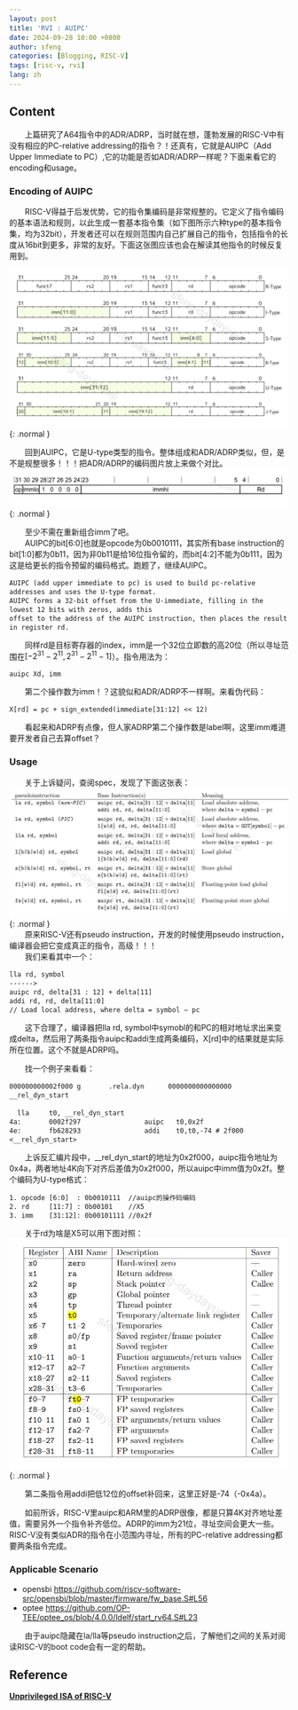 ```yaml
---
layout: post
title: 'RVI : AUIPC'
date: 2024-09-28 10:00 +0800
author: sfeng
categories: [Blogging, RISC-V]
tags: [risc-v, rvi]
lang: zh
---
```


## Content
&emsp;&emsp;上篇研究了A64指令中的ADR/ADRP，当时就在想，蓬勃发展的RISC-V中有没有相应的PC-relative addressing的指令？！还真有，它就是AUIPC（Add Upper Immediate to PC）,它的功能是否如ADR/ADRP一样呢？下面来看它的encoding和usage。  

### Encoding of AUIPC
&emsp;&emsp;RISC-V得益于后发优势，它的指令集编码是非常规整的。它定义了指令编码的基本语法和规则，以此生成一套基本指令集（如下图所示六种type的基本指令集，均为32bit），开发者还可以在规则范围内自己扩展自己的指令，包括指令的长度从16bit到更多，非常的友好。下面这张图应该也会在解读其他指令的时候反复用到。  

![Desktop View](/assets/img/rvi/rvi_isa.png){: .normal }  

&emsp;&emsp;回到AUIPC，它是U-type类型的指令。整体组成和ADR/ADRP类似，但，是不是规整很多！！！把ADR/ADRP的编码图片放上来做个对比。  
![Desktop View](/assets/img/a64/a64_isa_dp_pcrel_encode.png){: .normal } 

&emsp;&emsp;至少不需在重新组合imm了吧。  
&emsp;&emsp;AUIPC的bit[6:0]也就是opcode为0b0010111，其实所有base instruction的bit[1:0]都为0b11，因为非0b11是给16位指令留的，而bit[4:2]不能为0b111，因为这是给更长的指令预留的编码格式。跑题了，继续AUIPC。  
```
AUIPC (add upper immediate to pc) is used to build pc-relative addresses and uses the U-type format.
AUIPC forms a 32-bit offset from the U-immediate, filling in the lowest 12 bits with zeros, adds this
offset to the address of the AUIPC instruction, then places the result in register rd.
```  
&emsp;&emsp;同样rd是目标寄存器的index，imm是一个32位立即数的高20位（所以寻址范围在$[-2^31 - 2^11,2^31 - 2^11-1]$）。指令用法为：  
```
auipc Xd, imm
```    
&emsp;&emsp;第二个操作数为imm！？这貌似和ADR/ADRP不一样啊。来看伪代码：  
```
X[rd] = pc + sign_extended(immediate[31:12] << 12)
```  
&emsp;&emsp;看起来和ADRP有点像，但人家ADRP第二个操作数是label啊，这里imm难道要开发者自己去算offset？  

### Usage
&emsp;&emsp;关于上诉疑问，查阅spec，发现了下面这张表：  
![Desktop View](/assets/img/rvi/pseudo_instruction_auipc.png){: .normal }  
&emsp;&emsp;原来RISC-V还有pseudo instruction，开发的时候使用pseudo instruction，编译器会把它变成真正的指令，高级！！！  
&emsp;&emsp;我们来看其中一个：  
```
lla rd, symbol
------>
auipc rd, delta[31 : 12] + delta[11]
addi rd, rd, delta[11:0]
// Load local address, where delta = symbol − pc
```  
&emsp;&emsp;这下合理了，编译器把lla rd, symbol中symobl的和PC的相对地址求出来变成delta，然后用了两条指令auipc和addi生成两条编码，X[rd]中的结果就是实际所在位置。这个不就是ADRP吗。  

&emsp;&emsp;找一个例子来看看：  
```
000000000002f000 g       .rela.dyn      0000000000000000 __rel_dyn_start

  lla     t0, __rel_dyn_start
4a:       0002f297                auipc   t0,0x2f
4e:       fb628293                addi    t0,t0,-74 # 2f000 <__rel_dyn_start>
```  
&emsp;&emsp;上诉反汇编片段中，__rel_dyn_start的地址为0x2f000，auipc指令地址为0x4a，两者地址4K向下对齐后差值为0x2f000，所以auipc中imm值为0x2f。整个编码为U-type格式：  
```
1. opcode [6:0]  : 0b0010111  //auipc的操作码编码
2. rd     [11:7] : 0b00101    //X5
3. imm    [31:12]: 0b00101111 //0x2f
```  
&emsp;&emsp;关于rd为啥是X5可以用下图对照：  
![Desktop View](/assets/img/rvi/riscv-gpr.png){: .normal }   

&emsp;&emsp;第二条指令用addi把低12位的offset补回来，这里正好是-74（-0x4a）。  

&emsp;&emsp;如前所诉，RISC-V里auipc和ARM里的ADRP很像，都是只算4K对齐地址差值，需要另外一个指令补齐低位。ADRP的imm为21位，寻址空间会更大一些。RISC-V没有类似ADR的指令在小范围内寻址，所有的PC-relative addressing都要两条指令完成。  

### Applicable Scenario
- opensbi <https://github.com/riscv-software-src/opensbi/blob/master/firmware/fw_base.S#L56>  
- optee <https://github.com/OP-TEE/optee_os/blob/4.0.0/ldelf/start_rv64.S#L23>  


&emsp;&emsp;由于auipc隐藏在la/lla等pseudo instruction之后，了解他们之间的关系对阅读RISC-V的boot code会有一定的帮助。  

## Reference
[**Unprivileged ISA of RISC-V**](https://github.com/riscv/riscv-isa-manual/releases/download/20240411/unpriv-isa-asciidoc.pdf)  
